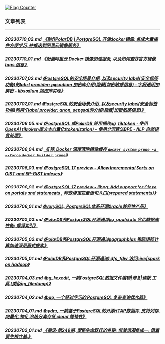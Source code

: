 <a rel="nofollow" href="http://info.flagcounter.com/h9V1"  ><img src="http://s03.flagcounter.com/count/h9V1/bg_FFFFFF/txt_000000/border_CCCCCC/columns_2/maxflags_12/viewers_0/labels_0/pageviews_0/flags_0/"  alt="Flag Counter"  border="0"  ></a>  
  
### 文章列表  
----  
##### 20230710_02.md   [《制作PolarDB | PostgreSQL 开源docker镜像, 集成大量插件方便学习, 并推送到阿里云镜像服务》](20230710_02.md)  
##### 20230710_01.md   [《配置阿里云 Docker 镜像加速服务, 以及如何查找官方镜像tags 信息》](20230710_01.md)  
##### 20230707_02.md   [《PostgreSQL的安全场景介绍, 以及security label(安全标签功能)的label provider: pgsodium 加密库介绍(隐藏|加密敏感信息) - 字段透明加解密 - libsodium 加密库实现》](20230707_02.md)  
##### 20230707_01.md   [《PostgreSQL的安全场景介绍, 以及security label(安全标签功能)和两个label provider: anon, sepgsql的介绍(隐藏|加密敏感信息)》](20230707_01.md)  
##### 20230706_05.md   [《PostgreSQL 或PolarDB 使用插件pg_tiktoken - 使用 OpenAI tiktoken库文本向量化(tokenization) - 使用分词算法BPE - NLP 自然语言处理》](20230706_05.md)  
##### 20230706_04.md   [《[转] Docker 深度清除镜像缓存 `docker system prune -a --force` `docker builder prune`》](20230706_04.md)  
##### 20230706_03.md   [《PostgreSQL 17 preview - Allow Incremental Sorts on GiST and SP-GiST indexes》](20230706_03.md)  
##### 20230706_02.md   [《PostgreSQL 17 preview - libpq: Add support for Close on portals and statements , 释放绑定变量语句入口(prepared statements)》](20230706_02.md)  
##### 20230706_01.md   [《IvorySQL, PostgreSQL体系开源Oracle兼容性产品》](20230706_01.md)  
##### 20230705_03.md   [《PolarDB和PostgreSQL开源通过pg_qualstats 优化数据库性能: 推荐索引》](20230705_03.md)  
##### 20230705_02.md   [《PolarDB和PostgreSQL开源通过pggraphblas 稀疏矩阵计算加速深层图式搜索》](20230705_02.md)  
##### 20230705_01.md   [《PolarDB和PostgreSQL开源通过hdfs_fdw 访问hive|spark on hadoop》](20230705_01.md)  
##### 20230704_03.md   [《pg_hexedit, 一款PostgreSQL数据文件编辑|修复|读数 工具 (类似pg_filedump)》](20230704_03.md)  
##### 20230704_02.md   [《bao, 一个经过学习的 PostgreSQL 复杂查询优化器》](20230704_02.md)  
##### 20230704_01.md   [《hydra, 一款基于PostgreSQL的开源HTAP数据库. 支持列存,向量化,物化,冷热分离存储,cloud 等特性》](20230704_01.md)  
##### 20230702_01.md   [《德说-第249期, 爱是生命跃迁的奥秘: 借着信凝结成一, 借着爱生根立基.》](20230702_01.md)  
